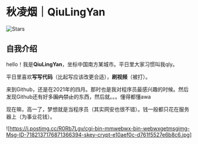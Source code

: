 # 秋凌烟｜QiuLingYan
![Stars](http://img.shields.io/github/stars/Qiu-LingYan.svg)

## 自我介绍
hello！我是**QiuLingYan**，坐标中国南方某城市。平日里大家习惯叫我qly。

平日里喜欢**写写代码**（比起写应该改更合适），**刷视频**（被打）。

来到Github，还是在2021年的四月。那时也是我对程序员最感兴趣的时候。然后发现Github还有好多~~国内禁止~~的东西，然后就。。。懂得都懂awa

现在嘛，高一了，梦想就是当程序员（其实网安也很不错）。钱一般都只花在服务器上（为事业花钱）。

![https://i.postimg.cc/R0Rb7Lgv/cgi-bin-mmwebwx-bin-webwxgetmsgimg-Msg-ID-7182137176871366394-skey-crypt-e10aef0c-d761f5527e6b8c6.jpg]

